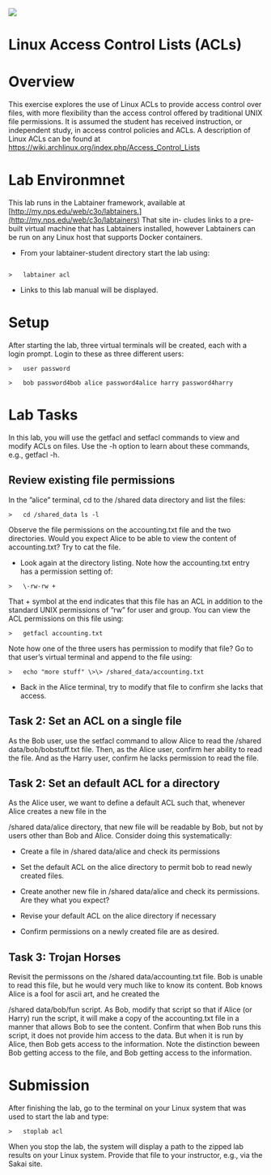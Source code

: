 ![](https://github.com/GA-CyberWorkforceAcademy/labtainer_prompts/raw/master/GCC_Horz_4C.png)

Linux Access Control Lists (ACLs)
=================================

Overview
========

This exercise explores the use of Linux ACLs to provide access control over
files, with more flexibility than the access control offered by traditional UNIX
file permissions. It is assumed the student has received instruction, or
independent study, in access control policies and ACLs. A description of Linux
ACLs can be found at <https://wiki.archlinux.org/index.php/Access_Control_Lists>

Lab Environmnet
===============

This lab runs in the Labtainer framework, available at
[http://my.nps.edu/web/c3o/labtainers.](http://my.nps.edu/web/c3o/labtainers)
That site in- cludes links to a pre-built virtual machine that has Labtainers
installed, however Labtainers can be run on any Linux host that supports Docker
containers.

- From your labtainer-student directory start the lab using:

```

>   labtainer acl

```

- Links to this lab manual will be displayed.

Setup
=====

After starting the lab, three virtual terminals will be created, each with a
login prompt. Login to these as three different users:

```
>   user password

>   bob password4bob alice password4alice harry password4harry

```

Lab Tasks
=========

In this lab, you will use the getfacl and setfacl commands to view and modify
ACLs on files. Use the -h option to learn about these commands, e.g., getfacl -h.

Review existing file permissions
--------------------------------

In the ”alice” terminal, cd to the /shared data directory and list the files:

```
>   cd /shared_data ls -l

```

Observe the file permissions on the accounting.txt file and the two directories.
Would you expect Alice to be able to view the content of accounting.txt? Try to
cat the file.

- Look again at the directory listing. Note how the accounting.txt entry has a permission setting of:

```
>   \-rw-rw +

```

That + symbol at the end indicates that this file has an ACL in addition to the
standard UNIX permissions of ”rw” for user and group. You can view the ACL
permissions on this file using:

```
>   getfacl accounting.txt

```

Note how one of the three users has permission to modify that file? Go to that
user’s virtual terminal and append to the file using:

```
>   echo "more stuff" \>\> /shared_data/accounting.txt

```

- Back in the Alice terminal, try to modify that file to confirm she lacks that access.

Task 2: Set an ACL on a single file
-----------------------------------

As the Bob user, use the setfacl command to allow Alice to read the /shared
data/bob/bobstuff.txt file. Then, as the Alice user, confirm her ability to read
the file. And as the Harry user, confirm he lacks permission to read the file.

Task 2: Set an default ACL for a directory
------------------------------------------

As the Alice user, we want to define a default ACL such that, whenever Alice
creates a new file in the

/shared data/alice directory, that new file will be readable by Bob, but not by
users other than Bob and Alice. Consider doing this systematically:

-   Create a file in /shared data/alice and check its permissions

-   Set the default ACL on the alice directory to permit bob to read newly
    created files.

-   Create another new file in /shared data/alice and check its permissions. Are they what you expect?

-   Revise your default ACL on the alice directory if necessary

-   Confirm permissions on a newly created file are as desired.

Task 3: Trojan Horses
---------------------

Revisit the permissons on the /shared data/accounting.txt file. Bob is unable to
read this file, but he would very much like to know its content. Bob knows Alice
is a fool for ascii art, and he created the

/shared data/bob/fun script. As Bob, modify that script so that if Alice (or
Harry) run the script, it will make a copy of the accounting.txt file in a
manner that allows Bob to see the content. Confirm that when Bob runs this
script, it does not provide him access to the data. But when it is run by Alice,
then Bob gets access to the information. Note the distinction beween Bob getting
access to the file, and Bob getting access to the information.

Submission
==========

After finishing the lab, go to the terminal on your Linux system that was used
to start the lab and type:

```
>   stoplab acl

```

When you stop the lab, the system will display a path to the zipped lab results
on your Linux system. Provide that file to your instructor, e.g., via the Sakai
site.
